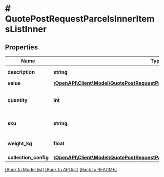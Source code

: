 # # QuotePostRequestParcelsInnerItemsListInner

## Properties

Name | Type | Description | Notes
------------ | ------------- | ------------- | -------------
**description** | **string** | What the item is |
**value** | [**\OpenAPI\Client\Model\QuotePostRequestParcelsInnerItemsListInnerValue**](QuotePostRequestParcelsInnerItemsListInnerValue.md) |  |
**quantity** | **int** | The number of these items in a parcel | [default to 1]
**sku** | **string** | An optional SKU for this item | [optional]
**weight_kg** | **float** | Weight of the item in Kilograms | [optional]
**collection_config** | [**\OpenAPI\Client\Model\QuotePostRequestParcelsInnerItemsListInnerCollectionConfig**](QuotePostRequestParcelsInnerItemsListInnerCollectionConfig.md) |  | [optional]

[[Back to Model list]](../../README.md#models) [[Back to API list]](../../README.md#endpoints) [[Back to README]](../../README.md)
